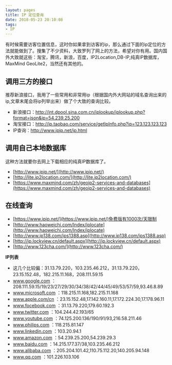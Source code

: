 ```yaml
---
layout: pages
title: IP 定位查询
date: 2018-05-23 20:10:08
tags:
- IP
---
```


有时候需要访客位置信息，这时你如果拿到访客的ip，那么通过下面的ip定位的方法就能做到了。搜集了不少资料，大致罗列了网上的方法，希望对你有用。国内国外大致就这些：淘宝，腾讯，新浪，百度，IP2Location,DB-IP,纯真IP数据库，MaxMind GeoLite2，当然还有其他的。
<!-- more -->

## 调用三方的接口
推荐新浪接口，我用了一些常用和非常用ip（根据国内外大网站的域名查询出来的ip,文章末尾会将ip列举出来）做了个大致的查询比较。
* 新浪接口：http://int.dpool.sina.com.cn/iplookup/iplookup.php?format=json&ip=54.239.25.200
* 淘宝接口：http://ip.taobao.com/service/getIpInfo.php?ip=123.123.123.123
* IP查询：http://www.ipip.net/ip.html

## 调用自己本地数据库
这种方法就要你去网上下载相应的纯真IP数据库了。
* [http://www.ipip.net/](http://www.ipip.net/)
* [http://lite.ip2location.com/](http://lite.ip2location.com/)
* [https://www.maxmind.com/zh/geoip2-services-and-databases](https://www.maxmind.com/zh/geoip2-services-and-databases)

## 在线查询

* [https://www.ipip.net/](https://www.ipip.net/)免费版有1000次/天限制
* [http://www.haoweichi.com/Index/iplocate](http://www.haoweichi.com/Index/iplocate)
* [http://www.ip138.com/ips1388.asp](http://www.ip138.com/ips1388.asp)
* [http://ip.lockview.cn/default.aspx](http://ip.lockview.cn/default.aspx)
* [http://www.123cha.com/](http://www.123cha.com/)

**IP列表**

* 这几个比较偏：31.13.79.220，103.235.46.212，31.13.79.220，23.15.152.48，182.215.11.168，208.111.59.15
* www.google.com ：208.111.59.15/19/23/27/29/30/34/38/42/44/45/49/53/57/59,93.46.8.89
* www.microsoft.com ：118.215.11.168,182.215.11.168
* www.apple.com/cn ：23.15.152.48,17.142.160.11,17.172.224.30,17.178.96.11
* www.focebook.com ：31.13.79.220,179.60.192.3
* www.twitter.com ：104.244.42.193/65
* www.youtube.com ：74.125.200.136/190/91/93,216.58.211.46
* www.philips.com ：118.215.81.147
* www.linkedin.com ：103.20.94.1
* www.amazon.com ：54.239.25.200,54.239.29.3
* www.baidu.com ：14.215.177.37/38,103.235.46.212
* www.alibaba.com ：205.204.101.42,110.75.112.20,140.205.94.148
* www.qq.com ：101.226.103.106

